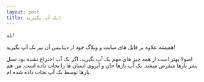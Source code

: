 ```yaml
---
layout: post
title: بک آپ بگیرید!
---
```

بله!

همیشه علاوه بر فایل های سایت و وبلاگ خود از دیتابیس آن نیز بک آپ بگیرید!


اصولا بهتر است از همه چیز های مهم بک آپ بگیرید. اگر بک آپ اختراع نشده بود نسل بشر بارها منقرض میشد. بک آپ بارها جان و آبروی انسان ها را نجات داده است. من هم بارها توسط بک آپ نجات داده شده ام.

